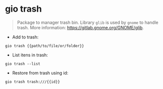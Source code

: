 # gio trash

> Package to manager trash bin.
> Library `glib` is used by `gnome` to handle trash.
> More information: <https://gitlab.gnome.org/GNOME/glib>.

- Add to trash:

`gio trash {{path/to/file/or/folder}}`

- List itens in trash:

`gio trash --list`

- Restore from trash using id:

`gio trash trash:///{{id}}`
